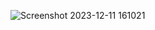 ![Screenshot 2023-12-11 161021](https://github.com/Ujjwal2327/E-Commerce/assets/87182503/dc05a48c-a77c-46b7-8aef-84e380acd42f)
